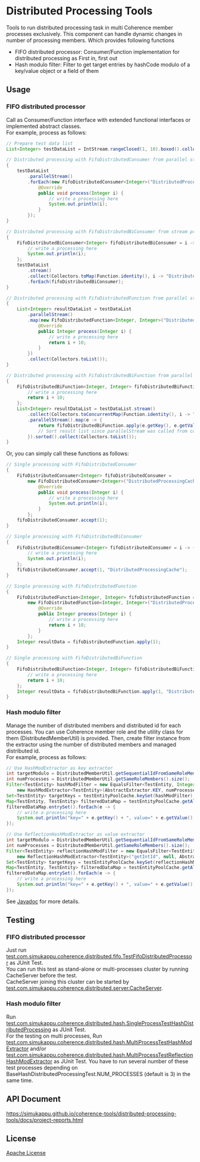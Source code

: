 # Distributed Processing Tools
Tools to run distributed processing task in multi Coherence member processes exclusively. This component can handle dynamic changes in number of processing members. Which provides following functions
* FIFO distributed processor: Consumer/Function implementation for distributed processing as First in, first out
* Hash modulo filter: Filter to get target entries by hashCode modulo of a key/value object or a field of them

## Usage
### FIFO distributed processor
Call as Consumer/Function interface with extended functional interfaces or implemented abstract classes.  
For example, process as follows:  
```java
// Prepare test data list
List<Integer> testDataList = IntStream.rangeClosed(1, 10).boxed().collect(Collectors.toList());

// Distributed processing with FifoDistributedConsumer from parallel stream processing
{
	testDataList
		.parallelStream()
		.forEach(new FifoDistributedConsumer<Integer>("DistributedProcessingCache") {
			@Override
			public void process(Integer i) {
				// write a processing here
				System.out.println(i);
			}
		});
}

// Distributed processing with FifoDistributedBiConsumer from stream processing
{
	FifoDistributedBiConsumer<Integer> fifoDistributedBiConsumer = i -> {
		// write a processing here
		System.out.println(i);
	};
	testDataList
		.stream()
		.collect(Collectors.toMap(Function.identity(), i -> "DistributedProcessingCache"))
		.forEach(fifoDistributedBiConsumer);
}

// Distributed processing with FifoDistributedFunction from parallel stream processing
{
	List<Integer> resultDataList = testDataList
		.parallelStream()
		.map(new FifoDistributedFunction<Integer, Integer>("DistributedProcessingCache") {
			@Override
			public Integer process(Integer i) {
				// write a processing here
				return i + 10;
			}
		})
		.collect(Collectors.toList());
}

// Distributed processing with FifoDistributedBiFunction from parallel stream processing
{
	FifoDistributedBiFunction<Integer, Integer> fifoDistributedBiFunction = i -> {
		// write a processing here
		return i + 10;
	};
	List<Integer> resultDataList = testDataList.stream()
		.collect(Collectors.toConcurrentMap(Function.identity(), i -> "DistributedProcessingCache")).entrySet()
		.parallelStream().map(e -> {
			return fifoDistributedBiFunction.apply(e.getKey(), e.getValue());
			// Sort result list since parallelStream was called from converted entry set
		}).sorted().collect(Collectors.toList());
}
```
Or, you can simply call these functions as follows:
```java
// Single processing with FifoDistributedConsumer
{
	FifoDistributedConsumer<Integer> fifoDistributedConsumer = 
		new FifoDistributedConsumer<Integer>("DistributedProcessingCache") {
			@Override
			public void process(Integer i) {
				// write a processing here
				System.out.println(i);
			}
		};
	fifoDistributedConsumer.accept(1);
}

// Single processing with FifoDistributedBiConsumer
{
	FifoDistributedBiConsumer<Integer> fifoDistributedConsumer = i -> {
		// write a processing here
		System.out.println(i);
	};
	fifoDistributedConsumer.accept(1, "DistributedProcessingCache");
}

// Single processing with FifoDistributedFunction
{
	FifoDistributedFunction<Integer, Integer> fifoDistributedFunction = 
		new FifoDistributedFunction<Integer, Integer>("DistributedProcessingCache") {
			@Override
			public Integer process(Integer i) {
				// write a processing here
				return i + 10;
			}
		};
	Integer resultData = fifoDistributedFunction.apply(1);
}

// Single processing with FifoDistributedBiFunction
{
	FifoDistributedBiFunction<Integer, Integer> fifoDistributedBiFunction = i -> {
		// write a processing here
		return i + 10;
	};
	Integer resultData = fifoDistributedBiFunction.apply(1, "DistributedProcessingCache");
}
```

### Hash modulo filter
Manage the number of distributed members and distributed id for each processes. You can use Coherence member role and the utility class for them (DistributedMemberUtil) is provided. Then, create filter instance from the extractor using the number of distributed members and managed distributed id.  
For example, process as follows:  
```java
// Use HashModExtractor as key extractor
int targetModulo = DistributedMemberUtil.getSequentialIdFromSameRoleMemberSet();
int numProcesses = DistributedMemberUtil.getSameRoleMembers().size();
Filter<TestEntity> hashModFilter = new EqualsFilter<TestEntity, Integer>(
	new HashModExtractor<TestEntity>(AbstractExtractor.KEY, numProcesses), targetModulo);
Set<TestEntity> targetKeys = testEntityPoolCache.keySet(hashModFilter);
Map<TestEntity, TestEntity> filteredDataMap = testEntityPoolCache.getAll(targetKeys);
filteredDataMap.entrySet().forEach(e -> {
	// write a processing here
	System.out.println("key=" + e.getKey() + ", value=" + e.getValue());
});

// Use ReflectionHashModExtractor as value extractor
int targetModulo = DistributedMemberUtil.getSequentialIdFromSameRoleMemberSet();
int numProcesses = DistributedMemberUtil.getSameRoleMembers().size();
Filter<TestEntity> reflectionHashModFilter = new EqualsFilter<TestEntity, Integer>(
	new ReflectionHashModExtractor<TestEntity>("getIntId", null, AbstractExtractor.KEY, numProcesses),　targetModulo);
Set<TestEntity> targetKeys = testEntityPoolCache.keySet(reflectionHashModFilter);
Map<TestEntity, TestEntity> filteredDataMap = testEntityPoolCache.getAll(targetKeys);
filteredDataMap.entrySet().forEach(e -> {
	// write a processing here
	System.out.println("key=" + e.getKey() + ", value=" + e.getValue());
});
```

See [Javadoc](https://simukappu.github.io/coherence-tools/distributed-processing-tools/docs/apidocs/index.html) for more details.

## Testing
### FIFO distributed processor
Just run [test.com.simukappu.coherence.distributed.fifo.TestFifoDistributedProcessor](https://github.com/simukappu/coherence-tools/blob/master/distributed-processing-tools/src/test/java/test/com/simukappu/coherence/distributed/fifo/TestFifoDistributedProcessor.java) as JUnit Test.  
You can run this test as stand-alone or multi-processes cluster by running CacheServer before the test.  
CacheServer joining this cluster can be started by [test.com.simukappu.coherence.distributed.server.CacheServer](https://github.com/simukappu/coherence-tools/blob/master/distributed-processing-tools/src/test/java/test/com/simukappu/coherence/distributed/server/CacheServer.java).

### Hash modulo filter
Run [test.com.simukappu.coherence.distributed.hash.SingleProcessTestHashDistributedProcessing](https://github.com/simukappu/coherence-tools/blob/master/distributed-processing-tools/src/test/java/test/com/simukappu/coherence/distributed/hash/SingleProcessTestHashDistributedProcessing.java) as JUnit Test.  
For the testing on multi processes, Run [test.com.simukappu.coherence.distributed.hash.MultiProcessTestHashModExtractor](https://github.com/simukappu/coherence-tools/blob/master/distributed-processing-tools/src/test/java/test/com/simukappu/coherence/distributed/hash/MultiProcessTestHashModExtractor.java) and/or [test.com.simukappu.coherence.distributed.hash.MultiProcessTestReflectionHashModExtractor](https://github.com/simukappu/coherence-tools/blob/master/distributed-processing-tools/src/test/java/test/com/simukappu/coherence/distributed/hash/MultiProcessTestReflectionHashModExtractor.java) as JUnit Test. You have to run several number of these test processes depending on BaseHashDistributedProcessingTest.NUM_PROCESSES (default is 3) in the same time.  

## API Document
<https://simukappu.github.io/coherence-tools/distributed-processing-tools/docs/project-reports.html>

## License
[Apache License](https://github.com/simukappu/coherence-tools/blob/master/LICENSE)
